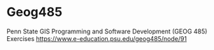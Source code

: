 # Geog485
Penn State GIS Programming and Software Development (GEOG 485) Exercises
https://www.e-education.psu.edu/geog485/node/91
